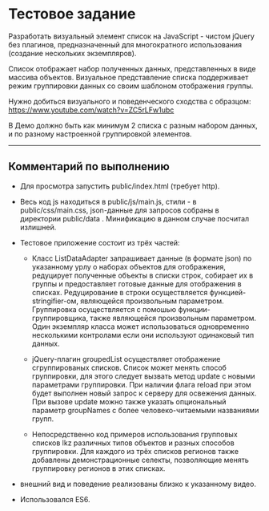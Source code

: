 ﻿# Тестовое задание


Разработать визуальный элемент список на JavaScript - чистом jQuery без плагинов,
предназначенный для многократного использования (создание нескольких экземпляров).

Список отображает набор полученных данных, представленных в виде массива объектов.
Визуальное представление списка поддерживает режим группировки данных со своим шаблоном отображения группы.

Нужно добиться визуального и поведенческого сходства с образцом:
https://www.youtube.com/watch?v=ZC5rLFw1ubc

В Демо должно быть как минимум 2 списка с разным набором данных, и по разному настроенной группировкой элементов.


------------------------------



## Комментарий по выполнению

- Для просмотра запустить public/index.html (требует http).

- Весь код js находиться в public/js/main.js, стили - в public/css/main.css, json-данные для запросов собраны в директории public/data . Минификацию в данном случае посчитал излишней.

- Тестовое приложение состоит из трёх частей:

    - Класс ListDataAdapter запрашивает данные (в формате json) по указанному урлу о наборах объектов для отображения, редуцирует полученные объекты в списки строк, собирает их в группы и предоставляет готовые данные для отображения в списках. Редуцирование в строки осуществляется функцией-stringifier-ом, являющейся произвольным параметром. Группировка осуществляется с помошью функции-группировщика, также являющейся произвольным параметром. Один экземпляр класса может использоваться одновременно несколькими контролами если они используют одинаковый тип данных.

    - jQuery-плагин groupedList осуществляет отображение сгруппированых списков. Список может менять способ группировки, для этого следует вызвать метод update с новыми параметрами группировки. При наличии флага reload при этом будет выполнен новый запрос к серверу для освежения данных. При вызове update можно также указать опциональный параметр groupNames с более человеко-читаемыми названиями групп.

    - Непосредственно код примеров использования групповых списков lkz различных типов объектов и разных способов группировки. Для каждого из трёх списков регионов также добавлены демонстрационные селекты, позволяющие менять группировку регионов в этих списках.

- внешний вид и поведение реализованы близко к указанному видео.

- Использовался ES6.
